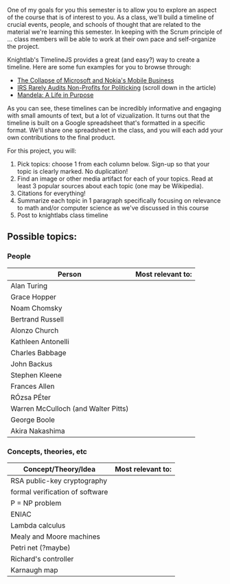 One of my goals for you this semester is to allow you to explore an aspect of the course that is of interest to you.  As a class, we'll build a timeline of crucial events, people, and schools of thought that are related to the material we're learning this semester.  In keeping with the Scrum principle of ... class members will be able to work at their own pace and self-organize the project.

Knightlab's TimelineJS provides a great (and easy?) way to create a timeline.  Here are some fun examples for you to browse through:
* [The Collapse of Microsoft and Nokia's Mobile Business](https://www.engadget.com/2016/04/22/microsoft-mobile-timeline/)
* [IRS Rarely Audits Non-Profits for Politicking](https://publicintegrity.org/federal-politics/irs-rarely-audits-nonprofits-for-politicking/) (scroll down in the article)
* [Mandela: A Life in Purpose](http://world.time.com/2013/12/05/nelson-mandelas-extraordinary-life-an-interactive-timeline/)

As you can see, these timelines can be incredibly informative and engaging with small amounts of text, but a lot of vizualization.  It turns out that the timeline is built on a Google spreadsheet that's formatted in a specific format.  We'll share one spreadsheet in the class, and you will each add your own contributions to the final product.

For this project, you will:
1. Pick topics: choose 1 from each column below.  Sign-up so that your topic is clearly marked.  No duplication!
2. Find an image or other media artifact for each of your topics.  Read at least 3 popular sources about each topic (one may be Wikipedia).
3. Citations for everything!
4. Summarize each topic in 1 paragraph specifically focusing on relevance to math and/or computer science as we've discussed in this course
5. Post to knightlabs class timeline <link to shared google spreadsheet here>

## Possible topics:
### People
|Person | Most relevant to: |
|----------|-------------|
Alan Turing | 
Grace Hopper | 
Noam Chomsky |
Bertrand Russell |
Alonzo Church | 
Kathleen Antonelli |
Charles Babbage | 
John Backus |
Stephen Kleene |
Frances Allen | 
RÓzsa PÉter | 
Warren McCulloch (and Walter Pitts) |
George Boole | 
Akira Nakashima |

### Concepts, theories, etc
|Concept/Theory/Idea | Most relevant to: |
|----------|-------------|
RSA public-key cryptography |
formal verification of software |
P = NP problem |
ENIAC |
Lambda calculus |
Mealy and Moore machines |
Petri net (?maybe) |
Richard's controller |
Karnaugh map |
